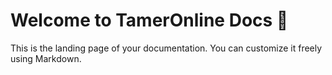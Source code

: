 # Welcome to TamerOnline Docs 🚀

This is the landing page of your documentation.
You can customize it freely using Markdown.
